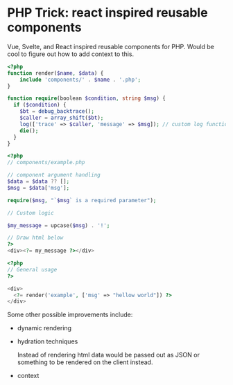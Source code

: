 # PHP Trick: react inspired reusable components

Vue, Svelte, and React inspired reusable components for PHP. Would be cool to figure out how to add context to this. 

```php
<?php
function render($name, $data) {
    include 'components/' . $name . '.php';
}

function require(boolean $condition, string $msg) {
  if ($condition) {
    $bt = debug_backtrace();
    $caller = array_shift($bt);
    log(['trace' => $caller, 'message' => $msg]); // custom log function here
    die();
  }
}
```

```php
<?php
// components/example.php

// component argument handling
$data = $data ?? [];
$msg = $data['msg'];

require($msg, "`$msg` is a required parameter");

// Custom logic

$my_message = upcase($msg) . '!';

// Draw html below
?>
<div><?= my_message ?></div>
```

```php
<?php
// General usage
?>

<div>
  <?= render('example', ['msg' => "hellow world"]) ?>
</div>
```

Some other possible improvements include:

- dynamic rendering

- hydration techniques

  Instead of rendering html data would be passed out as JSON or something to be rendered on the client instead.

- context